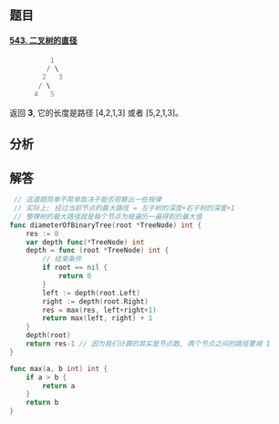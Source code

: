 ## 题目

#### [543. 二叉树的直径](https://leetcode-cn.com/problems/diameter-of-binary-tree/)

```go
          1
         / \
        2   3
       / \     
      4   5   
```

返回 **3**, 它的长度是路径 [4,2,1,3] 或者 [5,2,1,3]。

## 分析



## 解答

```go
 // 这道题简单不简单取决于能否观察出一些规律
 // 实际上: 经过当前节点的最大路径 = 左子树的深度+右子树的深度+1
 // 整棵树的最大路径就是每个节点为根遍历一遍得到的最大值
func diameterOfBinaryTree(root *TreeNode) int {
    res := 0
    var depth func(*TreeNode) int
    depth = func (root *TreeNode) int {
        // 结束条件
        if root == nil {
            return 0
        }
        left := depth(root.Left)
        right := depth(root.Right)
        res = max(res, left+right+1)
        return max(left, right) + 1        
    }
    depth(root)
    return res-1 // 因为我们计算的其实是节点数, 两个节点之间的路径要减 1
}

func max(a, b int) int {
    if a > b {
        return a
    }
    return b
}
```

